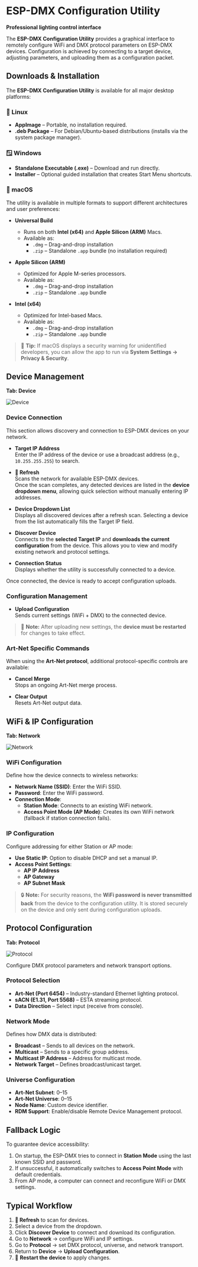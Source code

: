 # ESP-DMX Configuration Utility  
**Professional lighting control interface**

The **ESP-DMX Configuration Utility** provides a graphical interface to remotely configure WiFi and DMX protocol parameters on ESP-DMX devices. Configuration is achieved by connecting to a target device, adjusting parameters, and uploading them as a configuration packet.  

## Downloads & Installation

The **ESP-DMX Configuration Utility** is available for all major desktop platforms:

### 🐧 Linux
- **AppImage** – Portable, no installation required.  
- **.deb Package** – For Debian/Ubuntu-based distributions (installs via the system package manager).

### 🪟 Windows
- **Standalone Executable (.exe)** – Download and run directly.  
- **Installer** – Optional guided installation that creates Start Menu shortcuts.

### 🍎 macOS

The utility is available in multiple formats to support different architectures and user preferences:

- **Universal Build**  
  - Runs on both **Intel (x64)** and **Apple Silicon (ARM)** Macs.  
  - Available as:  
    - `.dmg` – Drag-and-drop installation  
    - `.zip` – Standalone `.app` bundle (no installation required)

- **Apple Silicon (ARM)**  
  - Optimized for Apple M-series processors.  
  - Available as:  
    - `.dmg` – Drag-and-drop installation  
    - `.zip` – Standalone `.app` bundle

- **Intel (x64)**  
  - Optimized for Intel-based Macs.  
  - Available as:  
    - `.dmg` – Drag-and-drop installation  
    - `.zip` – Standalone `.app` bundle

> 📝 **Tip:** If macOS displays a security warning for unidentified developers, you can allow the app to run via **System Settings → Privacy & Security**.

## Device Management
**Tab: Device**

![Device](Screenshot%20Device.png)

### Device Connection

This section allows discovery and connection to ESP-DMX devices on your network.

- **Target IP Address**  
  Enter the IP address of the device or use a broadcast address (e.g., `10.255.255.255`) to search.

- **🔄 Refresh**  
  Scans the network for available ESP-DMX devices.  
  Once the scan completes, any detected devices are listed in the **device dropdown menu**, allowing quick selection without manually entering IP addresses.

- **Device Dropdown List**  
  Displays all discovered devices after a refresh scan. Selecting a device from the list automatically fills the Target IP field.

- **Discover Device**  
  Connects to the **selected Target IP** and **downloads the current configuration** from the device. This allows you to view and modify existing network and protocol settings.

- **Connection Status**  
  Displays whether the utility is successfully connected to a device.

Once connected, the device is ready to accept configuration uploads.

### Configuration Management

- **Upload Configuration**  
  Sends current settings (WiFi + DMX) to the connected device.

> 🔁 **Note:** After uploading new settings, the **device must be restarted** for changes to take effect.

### Art-Net Specific Commands
When using the **Art-Net protocol**, additional protocol-specific controls are available:

- **Cancel Merge**  
  Stops an ongoing Art-Net merge process.  

- **Clear Output**  
  Resets Art-Net output data.  

## WiFi & IP Configuration
**Tab: Network**

![Network](Screenshot%20Network.png)

### WiFi Configuration
Define how the device connects to wireless networks:

- **Network Name (SSID)**: Enter the WiFi SSID.  
- **Password**: Enter the WiFi password.  
- **Connection Mode**:  
  - **Station Mode**: Connects to an existing WiFi network.  
  - **Access Point Mode (AP Mode)**: Creates its own WiFi network (fallback if station connection fails).  

### IP Configuration
Configure addressing for either Station or AP mode:

- **Use Static IP**: Option to disable DHCP and set a manual IP.  
- **Access Point Settings**:  
  - **AP IP Address**  
  - **AP Gateway**  
  - **AP Subnet Mask**  

> 🔒 **Note:** For security reasons, the **WiFi password is never transmitted back** from the device to the configuration utility. It is stored securely on the device and only sent during configuration uploads.

## Protocol Configuration
**Tab: Protocol**

![Protocol](Screenshot%20Protocol.png)

Configure DMX protocol parameters and network transport options.

### Protocol Selection
- **Art-Net (Port 6454)** – Industry-standard Ethernet lighting protocol.  
- **sACN (E1.31, Port 5568)** – ESTA streaming protocol.  
- **Data Direction** – Select input (receive from console).  

### Network Mode
Defines how DMX data is distributed:  
- **Broadcast** – Sends to all devices on the network.  
- **Multicast** – Sends to a specific group address.  
- **Multicast IP Address** – Address for multicast mode.  
- **Network Target** – Defines broadcast/unicast target.  

### Universe Configuration
- **Art-Net Subnet**: 0–15  
- **Art-Net Universe**: 0–15  
- **Node Name**: Custom device identifier.  
- **RDM Support**: Enable/disable Remote Device Management protocol.  

## Fallback Logic
To guarantee device accessibility:  
1. On startup, the ESP-DMX tries to connect in **Station Mode** using the last known SSID and password.  
2. If unsuccessful, it automatically switches to **Access Point Mode** with default credentials.  
3. From AP mode, a computer can connect and reconfigure WiFi or DMX settings.  

## Typical Workflow
1. **🔄 Refresh** to scan for devices.  
2. Select a device from the dropdown.  
3. Click **Discover Device** to connect and download its configuration.
4. Go to **Network** → configure WiFi and IP settings.  
5. Go to **Protocol** → set DMX protocol, universe, and network transport.  
6. Return to **Device** → **Upload Configuration**.  
7. 🔁 **Restart the device** to apply changes.
